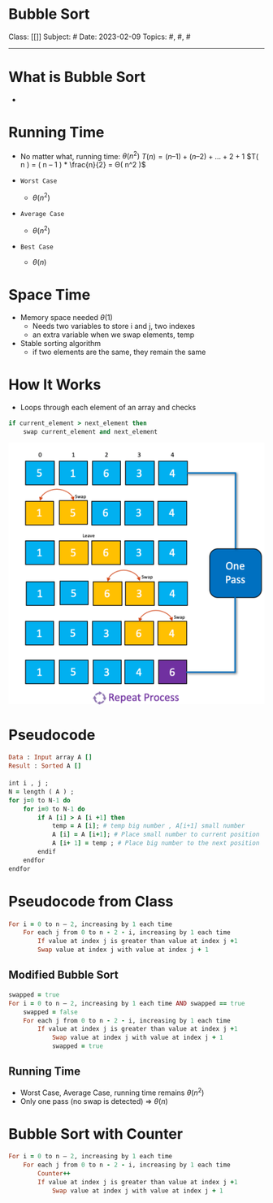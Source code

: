 # Bubble Sort
Class: [[]]
Subject: #
Date: 2023-02-09
Topics: #, #, # 

---

# What is Bubble Sort 
-

# Running Time
- No matter what, running time: $\theta (n^2)$
$T( n ) = ( n – 1 ) + ( n – 2 ) + ... + 2 + 1$
$T( n ) = ( n – 1 ) * \frac{n}{2} = Θ( n^2 )$

- `Worst Case`
	- $\theta(n^2)$
- `Average Case`
	- $\theta(n^2)$
- `Best Case`
	- $\theta(n)$

# Space Time
- Memory space needed $\theta(1)$
	- Needs two variables to store i and j, two indexes
	- an extra variable when we swap elements, temp
- Stable sorting algorithm
	- if two elements are the same, they remain the same


# How It Works
- Loops through each element of an array and checks
```ruby
if current_element > next_element then 
	swap current_element and next_element
```


![](Assets/20230209111836.png)



# Pseudocode
```ruby
Data : Input array A []
Result : Sorted A []

int i , j ; 
N = length ( A ) ; 
for j=0 to N-1 do
	for i=0 to N-1 do
		if A [i] > A [i +1] then
			temp = A [i]; # temp big number , A[i+1] small number
			A [i] = A [i+1]; # Place small number to current position
			A [i+ 1] = temp ; # Place big number to the next position 
		endif
	endfor
endfor
```


# Pseudocode from Class
```ruby
For i = 0 to n – 2, increasing by 1 each time  
	For each j from 0 to n - 2 - i, increasing by 1 each time  
		If value at index j is greater than value at index j +1  
		Swap value at index j with value at index j + 1
```
## Modified Bubble Sort
```ruby
swapped = true  
For i = 0 to n – 2, increasing by 1 each time AND swapped == true  
	swapped = false  
	For each j from 0 to n - 2 - i, increasing by 1 each time  
		If value at index j is greater than value at index j +1  
			Swap value at index j with value at index j + 1  
			swapped = true
```
## Running Time
- Worst Case, Average Case, running time remains $\theta(n^2)$
- Only one pass (no swap is detected) => $\theta(n)$


# Bubble Sort with Counter

```ruby
For i = 0 to n – 2, increasing by 1 each time  
	For each j from 0 to n - 2 - i, increasing by 1 each time  
		Counter++  
		If value at index j is greater than value at index j +1  
			Swap value at index j with value at index j + 1
```